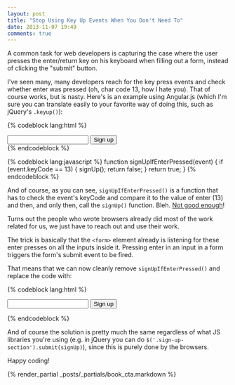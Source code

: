 ```yaml
---
layout: post
title: "Stop Using Key Up Events When You Don't Need To"
date: 2013-11-07 19:49
comments: true
---
```


A common task for web developers is capturing the case where the user presses the enter/return key on his keyboard when filling out a form, instead of clicking the "submit" button. 

I've seen many, many developers reach for the key press events and check whether enter was pressed (oh, char code 13, how I hate you). That of course works, but is nasty. Here's is an example using Angular.js (which I'm sure you can translate easily to your favorite way of doing this, such as jQuery's `.keyup()`):

{% codeblock lang:html %}
<div class="sign-up-section">
    <input type="email" ng-model="email" ng-keyup="signUpIfEnterPressed($event)">
    <button ng-click="signUp()">Sign up</button>
</div>
{% endcodeblock %}

{% codeblock lang:javascript %}
function signUpIfEnterPressed(event) {
    if (event.keyCode == 13) {
        signUp();
        return false;
    }
    return true;
}
{% endcodeblock %}

And of course, as you can see, `signUpIfEnterPressed()` is a function that has to check the event's keyCode and compare it to the value of enter (13) and then, and only then, call the `signUp()` function. Bleh. [Not good enough](https://www.youtube.com/watch?v=-0lzyUOjvFw)!

Turns out the people who wrote browsers already did most of the work related for us, we just have to reach out and use their work.

The trick is basically that the `<form>` element already is listening for these enter presses on all the inputs inside it. Pressing enter in an input in a form triggers the form's submit event to be fired.

That means that we can now cleanly remove `signUpIfEnterPressed()` and replace the code with:

{% codeblock lang:html %}
<form class="sign-up-section" ng-submit="signUp()">
    <input type="email" ng-model="email">
    <button type="submit">Sign up</button>
</form>
{% endcodeblock %}

And of course the solution is pretty much the same regardless of what JS libraries you're using (e.g. in jQuery you can do `$('.sign-up-section').submit(signUp)`), since this is purely done by the browsers.

Happy coding!

{% render_partial _posts/_partials/book_cta.markdown %}
